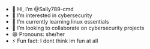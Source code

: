 - 👋 Hi, I’m @Sally789-cmd
- 👀 I’m interested in cybersecurity
- 🌱 I’m currently learning linux essentials
- 💞️ I’m looking to collaborate on cybersecurity projects
- 😄 Pronouns: she/her
- ⚡ Fun fact: I dont think im fun at all

<!---
Sally789-cmd/Sally789-cmd is a ✨ special ✨ repository because its `README.md` (this file) appears on your GitHub profile.
You can click the Preview link to take a look at your changes.
--->
